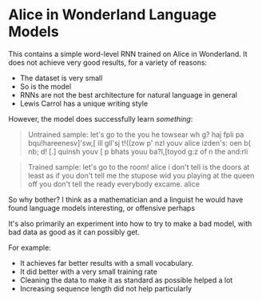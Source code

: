 # Alice in Wonderland Language Models

This contains a simple word-level RNN trained on Alice in Wonderland.
It does not achieve very good results, for a variety of reasons:
* The dataset is very small
* So is the model
* RNNs are not the best architecture for natural language in general
* Lewis Carrol has a unique writing style

However, the model does successfully learn _something_:

> Untrained sample:  let's go to the you he towsear wh g? haj fpli pa bqu!hareenesv]'sw,[ ill gll'sj t!((zow p' nzl youv alice izden's: oen b( nb; d! [.] quinsh youv [ p bhats youu ba?l,[toyod g:z of n the and:rli

> Trained sample:  let's go to the room!   alice  i don't tell is the doors at least as if you don't tell me the stupose wid you playing at the queen off you don't tell the ready everybody excame.   alice

So why bother? I think as a mathematician and a linguist he would have found language models interesting, or offensive perhaps

It's also primarily an experiment into how to try to make a bad model, with bad data as good as it can possibly get.

For example:
* It achieves far better results with a small vocabulary.
* It did better with a very small training rate
* Cleaning the data to make it as standard as possible helped a lot
* Increasing sequence length did not help particularly